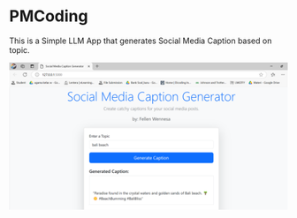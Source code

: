 # PMCoding
 This is a Simple LLM App that generates Social Media Caption based on topic.

 ![App Preview](https://github.com/fellenwennesa/PMCoding/blob/main/apps%20preview.png)
